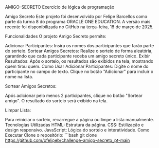 AMIGO-SECRETO
Exercício de lógica de programação

Amigo Secreto
Este projeto foi desenvolvido por Felipe Barcellos como parte da turma 8 do programa ORACLE ONE EDUCATION. A versão mais recente foi disponibilizada no GitHub na terça-feira, 18 de março de 2025.

Funcionalidades
O projeto Amigo Secreto permite:

Adicionar Participantes: Insira os nomes dos participantes que farão parte do sorteio.
Sortear Amigos Secretos: Realize o sorteio de forma aleatória, garantindo que cada participante receba um amigo secreto único.
Exibir Resultados: Após o sorteio, os resultados são exibidos na tela, mostrando quem tirou quem.
Como Usar
Adicionar Participantes:
Digite o nome do participante no campo de texto.
Clique no botão "Adicionar" para incluir o nome na lista.

Sortear Amigos Secretos:

Após adicionar pelo menos 2 participantes, clique no botão "Sortear amigo".
O resultado do sorteio será exibido na tela.

Limpar Lista:

Para reiniciar o sorteio, recarregue a página ou limpe a lista manualmente.
Tecnologias Utilizadas
HTML: Estrutura da página.
CSS: Estilização e design responsivo.
JavaScript: Lógica do sorteio e interatividade.
Como Executar
Clone o repositório: ```bash git clone https://github.com/ofelipeb/challenge-amigo-secreto_pt-main 
